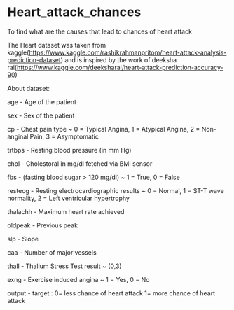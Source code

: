 # Heart_attack_chances
To find what are the causes that lead to chances of heart attack

The Heart dataset was taken from kaggle(https://www.kaggle.com/rashikrahmanpritom/heart-attack-analysis-prediction-dataset)
and is inspired by the work of deeksha rai(https://www.kaggle.com/deeksharai/heart-attack-prediction-accuracy-90)


About dataset:

age - Age of the patient

sex - Sex of the patient

cp - Chest pain type ~ 0 = Typical Angina, 1 = Atypical Angina, 2 = Non-anginal Pain, 3 = Asymptomatic

trtbps - Resting blood pressure (in mm Hg)

chol - Cholestoral in mg/dl fetched via BMI sensor

fbs - (fasting blood sugar > 120 mg/dl) ~ 1 = True, 0 = False

restecg - Resting electrocardiographic results ~ 0 = Normal, 1 = ST-T wave normality, 2 = Left ventricular hypertrophy

thalachh - Maximum heart rate achieved

oldpeak - Previous peak

slp - Slope

caa - Number of major vessels

thall - Thalium Stress Test result ~ (0,3)

exng - Exercise induced angina ~ 1 = Yes, 0 = No

output - target : 0= less chance of heart attack 1= more chance of heart attack
